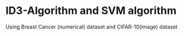 # ID3-Algorithm and SVM algorithm
Using Breast Cancer (numerical) dataset and CIFAR-10(image) dataset
